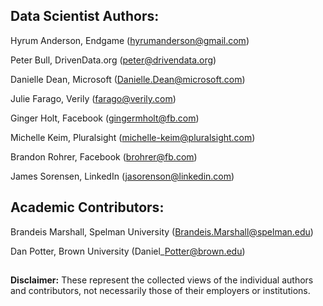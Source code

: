## Data Scientist Authors:

Hyrum Anderson, Endgame (hyrumanderson@gmail.com)

Peter Bull, DrivenData.org (peter@drivendata.org)

Danielle Dean, Microsoft (Danielle.Dean@microsoft.com)

Julie Farago, Verily (farago@verily.com)

Ginger Holt, Facebook (gingermholt@fb.com) 

Michelle Keim, Pluralsight (michelle-keim@pluralsight.com)

Brandon Rohrer, Facebook (brohrer@fb.com)

James Sorensen, LinkedIn (jasorenson@linkedin.com)


## Academic Contributors:

Brandeis Marshall, Spelman University (Brandeis.Marshall@spelman.edu)

Dan Potter, Brown University (Daniel\_Potter@brown.edu)

##

**Disclaimer:** These represent the collected views of the individual authors and contributors,
not necessarily those of their employers or institutions.
